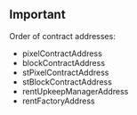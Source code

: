 ## Important
Order of contract addresses:
- pixelContractAddress
- blockContractAddress
- stPixelContractAddress
- stBlockContractAddress
- rentUpkeepManagerAddress
- rentFactoryAddress 